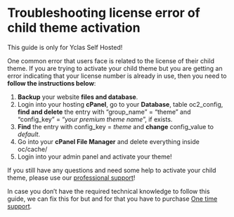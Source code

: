 # Troubleshooting license error of child theme activation

This guide is only for Yclas Self Hosted!

One common error that users face is related to the license of their child theme. If you are trying to activate your child theme but you are getting an error indicating that your license number is already in use, then you need to  **follow the instructions below**:

1.  **Backup**  your website  **files and database**.
2.  Login into your hosting  **cPanel**, go to your  **Database**, table oc2_config,  **find and delete**  the entry with “group_name” = “theme” and “config_key” = “_your premium theme name_”, if exists.
3.  **Find**  the entry with config_key =  _theme_  and  **change**  config_value to  _default_.
4.  Go into your  **cPanel File Manager**  and delete everything inside oc/cache/
5.  Login into your admin panel and activate your theme! 

  

If you still have any questions and need some help to activate your child theme, please use our  [professional support](https://selfhosted.yclas.com/support/)!

In case you don’t have the required technical knowledge to follow this guide, we can fix this for but and for that you have to purchase  [One time support](https://selfhosted.yclas.com/services/one-time-support.html).

